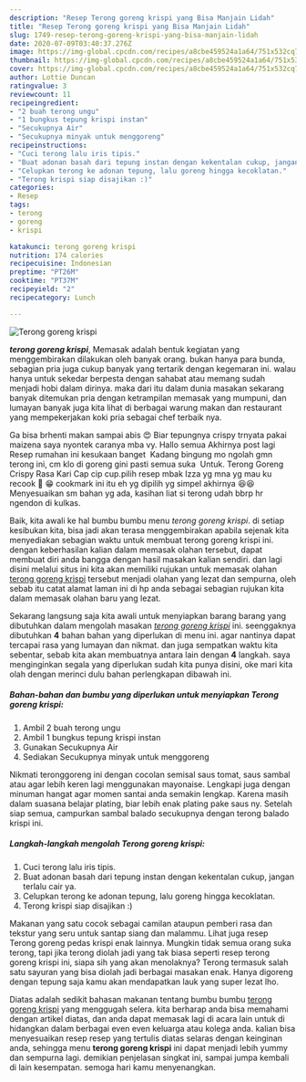 ```yaml
---
description: "Resep Terong goreng krispi yang Bisa Manjain Lidah"
title: "Resep Terong goreng krispi yang Bisa Manjain Lidah"
slug: 1749-resep-terong-goreng-krispi-yang-bisa-manjain-lidah
date: 2020-07-09T03:40:37.276Z
image: https://img-global.cpcdn.com/recipes/a8cbe459524a1a64/751x532cq70/terong-goreng-krispi-foto-resep-utama.jpg
thumbnail: https://img-global.cpcdn.com/recipes/a8cbe459524a1a64/751x532cq70/terong-goreng-krispi-foto-resep-utama.jpg
cover: https://img-global.cpcdn.com/recipes/a8cbe459524a1a64/751x532cq70/terong-goreng-krispi-foto-resep-utama.jpg
author: Lottie Duncan
ratingvalue: 3
reviewcount: 11
recipeingredient:
- "2 buah terong ungu"
- "1 bungkus tepung krispi instan"
- "Secukupnya Air"
- "Secukupnya minyak untuk menggoreng"
recipeinstructions:
- "Cuci terong lalu iris tipis."
- "Buat adonan basah dari tepung instan dengan kekentalan cukup, jangan terlalu cair ya."
- "Celupkan terong ke adonan tepung, lalu goreng hingga kecoklatan."
- "Terong krispi siap disajikan :)"
categories:
- Resep
tags:
- terong
- goreng
- krispi

katakunci: terong goreng krispi 
nutrition: 174 calories
recipecuisine: Indonesian
preptime: "PT26M"
cooktime: "PT37M"
recipeyield: "2"
recipecategory: Lunch

---
```



![Terong goreng krispi](https://img-global.cpcdn.com/recipes/a8cbe459524a1a64/751x532cq70/terong-goreng-krispi-foto-resep-utama.jpg)

<b><i>terong goreng krispi</i></b>, Memasak adalah bentuk kegiatan yang menggembirakan dilakukan oleh banyak orang. bukan hanya para bunda, sebagian pria juga cukup banyak yang tertarik dengan kegemaran ini. walau hanya untuk sekedar berpesta dengan sahabat atau memang sudah menjadi hobi dalam dirinya. maka dari itu dalam dunia masakan sekarang banyak ditemukan pria dengan ketrampilan memasak yang mumpuni, dan lumayan banyak juga kita lihat di berbagai warung makan dan restaurant yang mempekerjakan koki pria sebagai chef terbaik nya.

Ga bisa brhenti makan sampai abis 😍 Biar tepungnya crispy trnyata pakai maizena saya nyontek caranya mba vy. Hallo semua Akhirnya post lagi ️ Resep rumahan ini kesukaan banget ️ Kadang bingung mo ngolah gmn terong ini, cm klo di goreng gini pasti semua suka ️ Untuk. Terong Goreng Crispy Rasa Kari Cap cip cup.pilih resep mbak Izza yg mna yg mau ku recook 👋 😁 cookmark ini itu eh yg dipilih yg simpel akhirnya 😆😆 Menyesuaikan sm bahan yg ada, kasihan liat si terong udah bbrp hr ngendon di kulkas.

Baik, kita awali ke hal bumbu bumbu menu <i>terong goreng krispi</i>. di setiap kesibukan kita, bisa jadi akan terasa menggembirakan apabila sejenak kita menyediakan sebagian waktu untuk membuat terong goreng krispi ini. dengan keberhasilan kalian dalam memasak olahan tersebut, dapat membuat diri anda bangga dengan hasil masakan kalian sendiri. dan lagi disini melalui situs ini kita akan memiliki rujukan untuk memasak olahan <u>terong goreng krispi</u> tersebut menjadi olahan yang lezat dan sempurna, oleh sebab itu catat alamat laman ini di hp anda sebagai sebagian rujukan kita dalam memasak olahan baru yang lezat.


Sekarang langsung saja kita awali untuk menyiapkan barang barang yang dibutuhkan dalam mengolah masakan <u><i>terong goreng krispi</i></u> ini. seenggaknya dibutuhkan <b>4</b> bahan bahan yang diperlukan di menu ini. agar nantinya dapat tercapai rasa yang lumayan dan nikmat. dan juga sempatkan waktu kita sebentar, sebab kita akan membuatnya antara lain dengan <b>4</b> langkah. saya menginginkan segala yang diperlukan sudah kita punya disini, oke mari kita olah dengan merinci dulu bahan perlengkapan dibawah ini.

<!--inarticleads1-->

##### Bahan-bahan dan bumbu yang diperlukan untuk menyiapkan Terong goreng krispi:

1. Ambil 2 buah terong ungu
1. Ambil 1 bungkus tepung krispi instan
1. Gunakan Secukupnya Air
1. Sediakan Secukupnya minyak untuk menggoreng


Nikmati teronggoreng ini dengan cocolan semisal saus tomat, saus sambal atau agar lebih keren lagi menggunakan mayonaise. Lengkapi juga dengan minuman hangat agar momen santai anda semakin lengkap. Karena masih dalam suasana belajar plating, biar lebih enak plating pake saus ny. Setelah siap semua, campurkan sambal balado secukupnya dengan terong balado krispi ini. 

<!--inarticleads2-->

##### Langkah-langkah mengolah Terong goreng krispi:

1. Cuci terong lalu iris tipis.
1. Buat adonan basah dari tepung instan dengan kekentalan cukup, jangan terlalu cair ya.
1. Celupkan terong ke adonan tepung, lalu goreng hingga kecoklatan.
1. Terong krispi siap disajikan :)


Makanan yang satu cocok sebagai camilan ataupun pemberi rasa dan tekstur yang seru untuk santap siang dan malammu. Lihat juga resep Terong goreng pedas krispi enak lainnya. Mungkin tidak semua orang suka terong, tapi jika terong diolah jadi yang tak biasa seperti resep terong goreng krispi ini, siapa sih yang akan menolaknya? Terong termasuk salah satu sayuran yang bisa diolah jadi berbagai masakan enak. Hanya digoreng dengan tepung saja kamu akan mendapatkan lauk yang super lezat lho. 

Diatas adalah sedikit bahasan makanan tentang bumbu bumbu <u>terong goreng krispi</u> yang menggugah selera. kita berharap anda bisa memahami dengan artikel diatas, dan anda dapat memasak lagi di acara lain untuk di hidangkan dalam berbagai even even keluarga atau kolega anda. kalian bisa menyesuaikan resep resep yang tertulis diatas selaras dengan keinginan anda, sehingga menu <b>terong goreng krispi</b> ini dapat menjadi lebih yummy dan sempurna lagi. demikian penjelasan singkat ini, sampai jumpa kembali di lain kesempatan. semoga hari kamu menyenangkan.
